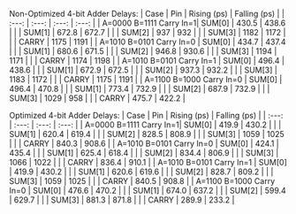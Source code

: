 Non-Optimized 4-bit Adder Delays:
  | Case | Pin | Rising (ps) | Falling (ps) |
  | :---: | :---: | :---: | :---: |
  | A=0000 B=1111 Carry In=1| SUM[0] | 430.5 | 438.6 |
  |  | SUM[1] | 672.8 | 672.7 |
  |  | SUM[2] | 937 | 932 |
  |  | SUM[3] | 1182 | 1172 |
  |  | CARRY | 1175 | 1191 |
  | A=1010 B=0101 Carry In=0 | SUM[0] | 434.7 | 437.4 |
  |  | SUM[1] | 680.6 | 671.5 |
  |  | SUM[2] | 946.8 | 930.6 |
  |  | SUM[3] | 1194 | 1171 |
  |  | CARRY | 1174 | 1198 |
  | A=1010 B=0101 Carry In=1 | SUM[0] | 496.4 | 438.6 |
  |  | SUM[1] | 672.9 | 672.5 |
  |  | SUM[2] | 937.3 | 932.2 |
  |  | SUM[3] | 1183 | 1172 |
  |  | CARRY | 1175 | 1191 |
  | A=1100 B=1000 Carry In=0 | SUM[0] | 496.4 | 470.8 |
  |  | SUM[1] | 773.4 | 732.9 |
  |  | SUM[2] | 687.9 | 732.9 |
  |  | SUM[3] | 1029 | 958 |
  |  | CARRY | 475.7 | 422.2 |

  Optimized 4-bit Adder Delays:
  | Case | Pin | Rising (ps) | Falling (ps) |
  | :---: | :---: | :---: | :---: |
  | A=0000 B=1111 Carry In=1| SUM[0] | 419.9 | 430.2 |
  |  | SUM[1] | 620.4 | 619.4 |
  |  | SUM[2] | 828.5 | 808.9 |
  |  | SUM[3] | 1059 | 1025 |
  |  | CARRY | 840.3 | 908.6 |
  | A=1010 B=0101 Carry In=0 | SUM[0] | 424.1 | 435.4 |
  |  | SUM[1] | 625.4 | 618.4 |
  |  | SUM[2] | 834.4 | 806.9 |
  |  | SUM[3] | 1066 | 1022 |
  |  | CARRY | 836.4 | 910.1 |
  | A=1010 B=0101 Carry In=1 | SUM[0] | 419.9 | 430.2 |
  |  | SUM[1] | 620.6 | 619.6 |
  |  | SUM[2] | 828.7 | 809.2 |
  |  | SUM[3] | 1059 | 1025 |
  |  | CARRY | 840.5 | 908.8 |
  | A=1100 B=1000 Carry In=0 | SUM[0] | 476.6 | 470.2 |
  |  | SUM[1] | 674.0 | 637.2 |
  |  | SUM[2] | 599.4 | 629.7 |
  |  | SUM[3] | 881.3 | 871.8 |
  |  | CARRY | 289.9 | 233.2 |
  
  
